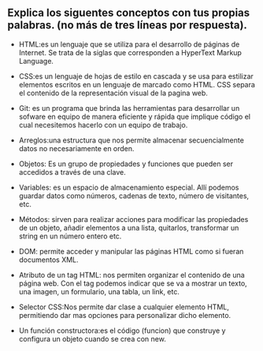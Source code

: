 ## Explica los siguentes conceptos con tus propias palabras. (no más de tres líneas por respuesta).

* HTML:es un lenguaje que se utiliza para el desarrollo de páginas de Internet. Se trata de la siglas que corresponden a HyperText Markup Language. 

* CSS:es un lenguaje de hojas de estilo en cascada y se usa para estilizar elementos escritos en un lenguaje de marcado como HTML. CSS separa el contenido de la representación visual de la pagina web.

* Git: es un programa que brinda las herramientas para desarrollar un sofware en equipo de manera eficiente y rápida que implique código el cual necesitemos hacerlo con un equipo de trabajo.

* Arreglos:una estructura que nos permite almacenar secuencialmente datos no necesariamente en orden.

* Objetos: Es un grupo de propiedades y funciones que pueden ser accedidos a través de una clave. 

* Variables: es un espacio de almacenamiento especial. Allí podemos guardar datos como números, cadenas de texto, número de visitantes, etc. 

* Métodos: sirven para realizar acciones para modificar las propiedades de un objeto, añadir elementos a una lista, quitarlos, transformar un string en un número entero etc.

* DOM: permite acceder y manipular las páginas HTML como si fueran documentos XML.

* Atributo de un tag HTML: nos permiten organizar el contenido de una página web. Con el tag  podemos indicar que se va a mostrar un texto, una imagen, un formulario, una tabla, un link, etc.

* Selector CSS:Nos permite dar clase a cualquier elemento HTML, permitiendo dar mas opciones para personalizar dicho elemento.

* Un función constructora:es el código (funcion) que construye y configura un objeto cuando se crea con new. 

